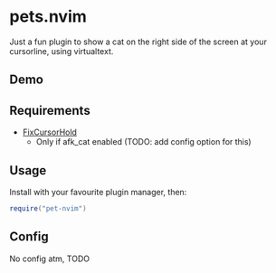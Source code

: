 # pets.nvim

Just a fun plugin to show a cat on the right side of the screen at your cursorline, using virtualtext.

## Demo


## Requirements

- [FixCursorHold](https://github.com/antoinemadec/FixCursorHold.nvim)
  - Only if afk_cat enabled (TODO: add config option for this)

## Usage

Install with your favourite plugin manager, then:

```lua
require("pet-nvim")
```

## Config

No config atm, TODO
